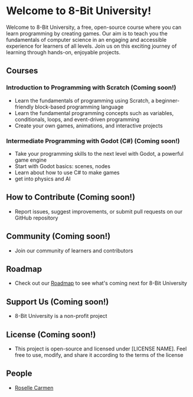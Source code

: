 # Welcome to 8-Bit University!

Welcome to 8-Bit University, a free, open-source course where you can learn programming by creating games. Our aim is to teach you the fundamentals of computer science in an engaging and accessible experience for learners of all levels. Join us on this exciting journey of learning through hands-on, enjoyable projects.

## Courses

### Introduction to Programming with Scratch (Coming soon!)
- Learn the fundamentals of programming using Scratch, a beginner-friendly block-based programming language
- Learn the fundamental programming concepts such as variables, conditionals, loops, and event-driven programming
- Create your own games, animations, and interactive projects

### Intermediate Programming with Godot (C#) (Coming soon!)

- Take your programming skills to the next level with Godot, a powerful game engine
- Start with Godot basics: scenes, nodes
- Learn about how to use C# to make games
- get into physics and AI

## How to Contribute (Coming soon!)
- Report issues, suggest improvements, or submit pull requests on our GitHub repository

## Community (Coming soon!)
- Join our community of learners and contributors

## Roadmap
- Check out our [Roadmap](https://github.com/8bituniversity/.github/blob/main/roadmap.md) to see what's coming next for 8-Bit University

## Support Us (Coming soon!)
- 8-Bit University is a non-profit project

## License (Coming soon!)
- This project is open-source and licensed under [LICENSE NAME]. Feel free to use, modify, and share it according to the terms of the license

## People
- [Roselle Carmen](https://github.com/aninternetian)
